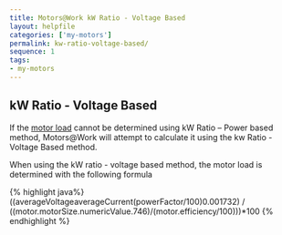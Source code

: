 ```yaml
---
title: Motors@Work kW Ratio - Voltage Based
layout: helpfile
categories: ['my-motors']
permalink: kw-ratio-voltage-based/
sequence: 1
tags:
- my-motors
---
```

## kW Ratio - Voltage Based

If the [motor load](/motor-load) cannot be determined using kW Ratio – Power based method,
Motors@Work will attempt to calculate it using the kw Ratio - Voltage Based method.

When using the kW ratio - voltage based method, the motor load is determined with the following
formula

{% highlight java%}
((averageVoltageaverageCurrent(powerFactor/100)0.001732) / ((motor.motorSize.numericValue.746)/(motor.efficiency/100)))*100
{% endhighlight %}
